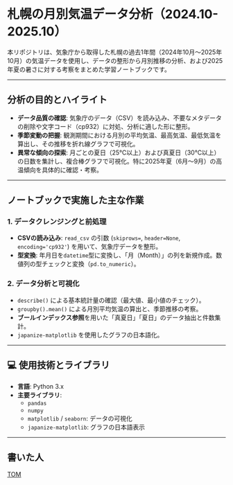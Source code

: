 # 札幌の月別気温データ分析（2024.10-2025.10）

本リポジトリは、気象庁から取得した札幌の過去1年間（2024年10月〜2025年10月）の気温データを使用し、データの整形から月別推移の分析、および2025年夏の暑さに対する考察をまとめた学習ノートブックです。

---

## 分析の目的とハイライト

* **データ品質の確認**: 気象庁のデータ（CSV）を読み込み、不要なメタデータの削除や文字コード（cp932）に対処、分析に適した形に整形。
* **季節変動の把握**: 観測期間における月別の平均気温、最高気温、最低気温を算出し、その推移を折れ線グラフで可視化。
* **異常な傾向の探索**: 月ごとの夏日（25℃以上）および真夏日（30℃以上）の日数を集計し、複合棒グラフで可視化。特に2025年夏（6月〜9月）の高温傾向を具体的に確認・考察。

---

## ノートブックで実施した主な作業

### 1. データクレンジングと前処理
* **CSVの読み込み**: `read_csv` の引数 (`skiprows=`, `header=None`, `encoding='cp932'`) を用いて、気象庁データを整形。
* **型変換**: 年月日を`datetime`型に変換し、「月（Month）」の列を新規作成。数値列の型チェックと変換（`pd.to_numeric`）。

### 2. データ分析と可視化
* `describe()` による基本統計量の確認（最大値、最小値のチェック）。
* `groupby().mean()` による月別平均気温の算出と、季節推移の考察。
* **ブールインデックス参照**を用いた「真夏日」「夏日」のデータ抽出と件数集計。
* `japanize-matplotlib` を使用したグラフの日本語化。

---

## 💻 使用技術とライブラリ

* **言語**: Python 3.x
* **主要ライブラリ**: 
    * `pandas`
    * `numpy`
    * `matplotlib` / `seaborn`: データの可視化
    * `japanize-matplotlib`: グラフの日本語表示

---

## 書いた人

[TOM](https://github.com/tomnyancat)
